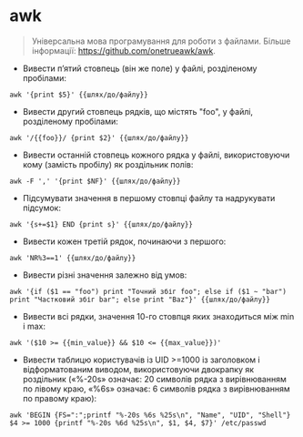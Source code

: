 # awk

> Універсальна мова програмування для роботи з файлами.
> Більше інформації: <https://github.com/onetrueawk/awk>.

- Вивести п’ятий стовпець (він же поле) у файлі, розділеному пробілами:

`awk '{print $5}' {{шлях/до/файлу}}`

- Вивести другий стовпець рядків, що містять "foo", у файлі, розділеному пробілами:

`awk '/{{foo}}/ {print $2}' {{шлях/до/файлу}}`

- Вивести останній стовпець кожного рядка у файлі, використовуючи кому (замість пробілу) як роздільник полів:

`awk -F ',' '{print $NF}' {{шлях/до/файлу}}`

- Підсумувати значення в першому стовпці файлу та надрукувати підсумок:

`awk '{s+=$1} END {print s}' {{шлях/до/файлу}}`

- Вивести кожен третій рядок, починаючи з першого:

`awk 'NR%3==1' {{шлях/до/файлу}}`

- Вивести різні значення залежно від умов:

`awk '{if ($1 == "foo") print "Точний збіг foo"; else if ($1 ~ "bar") print "Частковий збіг bar"; else print "Baz"}' {{шлях/до/файлу}}`

- Вивести всі рядки, значення 10-го стовпця яких знаходиться між min і max:

`awk '($10 >= {{min_value}} && $10 <= {{max_value}})'`

- Вивести таблицю користувачів із UID >=1000 із заголовком і відформатованим виводом, використовуючи двокрапку як роздільник («%-20s» означає: 20 символів рядка з вирівнюванням по лівому краю, «%6s» означає: 6 символів рядка з вирівнюванням по правому краю):

`awk 'BEGIN {FS=":";printf "%-20s %6s %25s\n", "Name", "UID", "Shell"} $4 >= 1000 {printf "%-20s %6d %25s\n", $1, $4, $7}' /etc/passwd`
